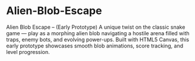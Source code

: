 # Alien-Blob-Escape
Alien Blob Escape – (Early Prototype) A unique twist on the classic snake game — play as a morphing alien blob navigating a hostile arena filled with traps, enemy bots, and evolving power-ups. Built with HTML5 Canvas, this early prototype showcases smooth blob animations, score tracking, and level progression.
